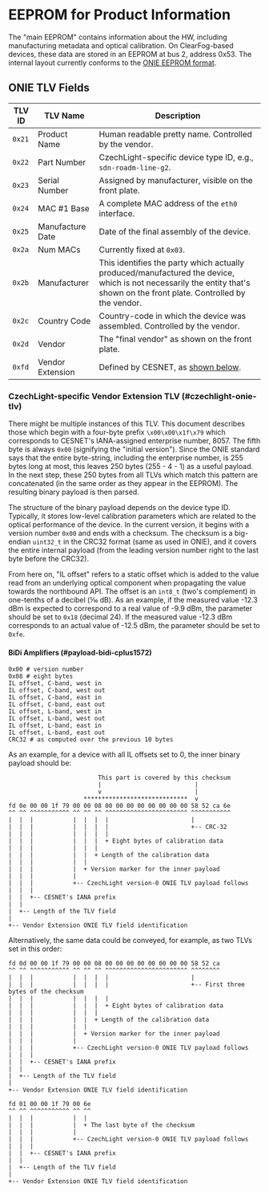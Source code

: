 # EEPROM for Product Information

The "main EEPROM" contains information about the HW, including manufacturing metadata and optical calibration.
On ClearFog-based devices, these data are stored in an EEPROM at bus 2, address 0x53.
The internal layout currently conforms to the [ONIE EEPROM format](https://opencomputeproject.github.io/onie/design-spec/hw_requirements.html#board-eeprom-information-format).

## ONIE TLV Fields

| TLV ID | TLV Name | Description |
|---|---|---|
| `0x21` | Product Name | Human readable pretty name. Controlled by the vendor. |
| `0x22` | Part Number | CzechLight-specific device type ID, e.g., `sdn-roadm-line-g2`. |
| `0x23` | Serial Number | Assigned by manufacturer, visible on the front plate. |
| `0x24` | MAC #1 Base | A complete MAC address of the `eth0` interface. |
| `0x25` | Manufacture Date | Date of the final assembly of the device. |
| `0x2a` | Num MACs | Currently fixed at `0x03`. |
| `0x2b` | Manufacturer | This identifies the party which actually produced/manufactured the device, which is not necessarily the entity that's shown on the front plate. Controlled by the vendor. |
| `0x2c` | Country Code | Country-code in which the device was assembled. Controlled by the vendor. |
| `0x2d` | Vendor | The "final vendor" as shown on the front plate. |
| `0xfd` | Vendor Extension | Defined by CESNET, as [shown below](#czechlight-onie-tlv). |

### CzechLight-specific Vendor Extension TLV (#czechlight-onie-tlv)

There might be multiple instances of this TLV.
This document describes those which begin with a four-byte prefix `\x00\x00\x1f\x79` which corresponds to CESNET's IANA-assigned enterprise number, 8057.
The fifth byte is always `0x00` (signifying the "initial version").
Since the ONIE standard says that the entire byte-string, including the enterprise number, is 255 bytes long at most,
this leaves 250 bytes (255 - 4 - 1) as a useful payload.
In the next step, these 250 bytes from all TLVs which match this pattern are concatenated (in the same order as they appear in the EEPROM).
The resulting binary payload is then parsed.

The structure of the binary payload depends on the device type ID.
Typically, it stores low-level calibration parameters which are related to the optical performance of the device.
In the current version, it begins with a version number `0x00` and ends with a checksum.
The checksum is a big-endian `uint32_t` in the CRC32 format (same as used in ONIE), and it covers the entire internal payload (from the leading version number right to the last byte before the CRC32).

From here on, "IL offset" refers to a static offset which is added to the value read from an underlying optical component when propagating the value towards the northbound API.
The offset is an `int8_t` (two's complement) in one-tenths of a decibel (⅒ dB).
As an example, if the measured value -12.3 dBm is expected to correspond to a real value of -9.9 dBm, the parameter should be set to `0x18` (decimal 24).
If the measured value -12.3 dBm corresponds to an actual value of -12.5 dBm, the parameter should be set to `0xfe`.

#### BiDi Amplifiers (#payload-bidi-cplus1572)

```
0x00 # version number
0x08 # eight bytes
IL offset, C-band, west in
IL offset, C-band, west out
IL offset, C-band, east in
IL offset, C-band, east out
IL offset, L-band, west in
IL offset, L-band, west out
IL offset, L-band, east in
IL offset, L-band, east out
CRC32 # as computed over the previous 10 bytes
```

As an example, for a device with all IL offsets set to 0, the inner binary payload should be:

```
                         This part is covered by this checksum
                         |                          |
                         v                          |
                     *****************************  v
fd 0e 00 00 1f 79 00 00 08 00 00 00 00 00 00 00 00 58 52 ca 6e
^^ ^^ ^^^^^^^^^^^ ^^ ^^ ^^ ^^^^^^^^^^^^^^^^^^^^^^^ ^^^^^^^^^^^
|  |  |           |  |  |  |                       |
|  |  |           |  |  |  |                       +-- CRC-32
|  |  |           |  |  |  |
|  |  |           |  |  |  + Eight bytes of calibration data
|  |  |           |  |  |
|  |  |           |  |  + Length of the calibration data
|  |  |           |  |
|  |  |           |  + Version marker for the inner payload
|  |  |           |
|  |  |           +-- CzechLight version-0 ONIE TLV payload follows
|  |  |
|  |  +-- CESNET's IANA prefix
|  |
|  +-- Length of the TLV field
|
+-- Vendor Extension ONIE TLV field identification
```

Alternatively, the same data could be conveyed, for example, as two TLVs set in this order:

```
fd 0d 00 00 1f 79 00 00 08 00 00 00 00 00 00 00 00 58 52 ca
^^ ^^ ^^^^^^^^^^^ ^^ ^^ ^^ ^^^^^^^^^^^^^^^^^^^^^^^ ^^^^^^^^
|  |  |           |  |  |  |                       |
|  |  |           |  |  |  |                       +-- First three bytes of the checksum
|  |  |           |  |  |  |
|  |  |           |  |  |  + Eight bytes of calibration data
|  |  |           |  |  |
|  |  |           |  |  + Length of the calibration data
|  |  |           |  |
|  |  |           |  + Version marker for the inner payload
|  |  |           |
|  |  |           +-- CzechLight version-0 ONIE TLV payload follows
|  |  |
|  |  +-- CESNET's IANA prefix
|  |
|  +-- Length of the TLV field
|
+-- Vendor Extension ONIE TLV field identification

fd 01 00 00 1f 79 00 6e
^^ ^^ ^^^^^^^^^^^ ^^ ^^
|  |  |           |  |
|  |  |           |  + The last byte of the checksum
|  |  |           |
|  |  |           +-- CzechLight version-0 ONIE TLV payload follows
|  |  |
|  |  +-- CESNET's IANA prefix
|  |
|  +-- Length of the TLV field
|
+-- Vendor Extension ONIE TLV field identification
```

